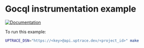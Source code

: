 # Gocql instrumentation example

[![Documentation](https://img.shields.io/badge/uptrace-documentation-informational)](https://docs.uptrace.dev/go/opentelemetry-gocql/)

To run this example:

```bash
UPTRACE_DSN="https://<key>@api.uptrace.dev/<project_id>" make
```
